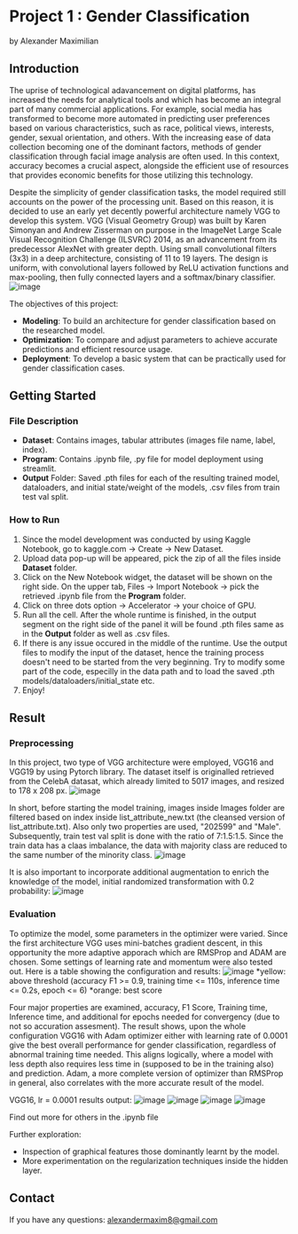 # Project 1 : Gender Classification
by Alexander Maximilian


## Introduction
The uprise of technological adavancement on digital platforms, has increased the needs for analytical tools and which has become an integral part of many commercial applications. 
For example, social media has transformed to become more automated in predicting user preferences based on various characteristics, such as race, political views, interests, gender, sexual orientation, and others.
With the increasing ease of data collection becoming one of the dominant factors, methods of gender classification through facial image analysis are often used.
In this context, accuracy becomes a crucial aspect, alongside the efficient use of resources that provides economic benefits for those utilizing this technology. 

Despite the simplicity of gender classification tasks, the model required still accounts on the power of the processing unit. Based on this reason, it is decided to use an early yet decently powerful architecture namely VGG to develop this system. VGG (Visual Geometry Group) was built by Karen Simonyan and Andrew Zisserman on purpose in the ImageNet Large Scale Visual Recognition Challenge (ILSVRC) 2014, as an advancement from its predecessor AlexNet with greater depth. Using small convolutional filters (3x3) in a deep architecture, consisting of 11 to 19 layers. The design is uniform, with convolutional layers followed by ReLU activation functions and max-pooling, then fully connected layers and a softmax/binary classifier.
![image](https://machinelearningknowledge.ai/wp-content/uploads/2020/08/Keras-Implementation-of-VGG16-Architecture-2.jpg)

The objectives of this project:
- **Modeling**: To build an architecture for gender classification based on the researched model.
- **Optimization**: To compare and adjust parameters to achieve accurate predictions and efficient resource usage.
- **Deployment**: To develop a basic system that can be practically used for gender classification cases.

## Getting Started
### File Description
- **Dataset**: Contains images, tabular attributes (images file name, label, index).
- **Program**: Contains .ipynb file, .py file for model deployment using streamlit.
- **Output** Folder: Saved .pth files for each of the resulting trained model, dataloaders, and initial state/weight of the models, .csv files from train test val split.

### How to Run
1. Since the model development was conducted by using Kaggle Notebook, go to kaggle.com -> Create -> New Dataset.
2. Upload data pop-up will be appeared, pick the zip of all the files inside **Dataset** folder.
3. Click on the New Notebook widget, the dataset will be shown on the right side. On the upper tab, Files -> Import Notebook -> pick the retrieved .ipynb file from the **Program** folder.
4. Click on three dots option -> Accelerator -> your choice of GPU.
5. Run all the cell. After the whole runtime is finished, in the output segment on the right side of the panel it will be found .pth files same as in the **Output** folder as well as .csv files.
6. If there is any issue occured in the middle of the runtime. Use the output files to modify the input of the dataset, hence the training process doesn't need to be started from the very beginning. Try to modify some part of the code, especilly in the data path and to load the saved .pth models/dataloaders/initial_state etc.
7. Enjoy!

## Result
### Preprocessing
In this project, two type of VGG architecture were employed, VGG16 and VGG19 by using Pytorch library. The dataset itself is originalled retrieved from the CelebA datasat, which already limited to 5017 images, and resized to 178 x 208 px.
![image](https://github.com/alexandermaxim8/VGG-Gender-Classifier/assets/143409662/01bb0055-c52d-4e06-882f-5a1ac5096880)

In short, before starting the model training, images inside Images folder are filtered based on index inside list_attribute_new.txt (the cleansed version of list_attribute.txt). Also only two properties are used, "202599" and "Male". Subsequently, train test val split is done with the ratio of 7:1.5:1.5. Since the train data has a claas imbalance, the data with majority class are reduced to the same number of the minority class. 
![image](https://github.com/alexandermaxim8/VGG-Gender-Classifier/assets/143409662/5154bc20-60e5-44d8-a32f-c2f73c0c160c)

It is also important to incorporate additional augmentation to enrich the knowledge of the model, initial randomized transformation with 0.2 probability:
![image](https://github.com/alexandermaxim8/VGG-Gender-Classifier/assets/143409662/4cc30967-51c0-403c-a686-77872573c0d0)

### Evaluation
To optimize the model, some parameters in the optimizer were varied. Since the first architecture VGG uses mini-batches gradient descent, in this opportunity the more adaptive apporach which are RMSProp and ADAM are chosen. Some settings of learning rate and momentum were also tested out. Here is a table showing the configuration and results:
![image](https://github.com/alexandermaxim8/VGG-Gender-Classifier/assets/143409662/53c6ff6f-041b-4fd1-a119-87e625193874)
*yellow: above threshold (accuracy F1 >= 0.9, training time <= 110s, inference time <= 0.2s, epoch <= 6)
*orange: best score

Four major properties are examined, accuracy, F1 Score, Training time, Inference time, and additional for epochs needed for convergency (due to not so accuration assesment).
The result shows, upon the whole configuration VGG16 with Adam optimizer either with learning rate of 0.0001 give the best overall performance for gender classification, regardless of abnormal training time needed. This aligns logically, where a model with less depth also requires less time in (supposed to be in the training also) and prediction. Adam, a more complete version of optimizer than RMSProp in general, also correlates with the more accurate result of the model.

VGG16, lr = 0.0001 results output:
![image](https://github.com/alexandermaxim8/VGG-Gender-Classifier/assets/143409662/6cb0613c-9957-4b71-9bc9-dc68405071b3)
![image](https://github.com/alexandermaxim8/VGG-Gender-Classifier/assets/143409662/edc59b41-bffc-48e5-a1d9-c9a69bf58c60)
![image](https://github.com/alexandermaxim8/VGG-Gender-Classifier/assets/143409662/c482b852-5974-421e-8bb7-cda701aa6bd4)
![image](https://github.com/alexandermaxim8/VGG-Gender-Classifier/assets/143409662/341f8b5f-37db-40d7-a446-f5596c8d034e)

Find out more for others in the .ipynb file

Further exploration:
- Inspection of graphical features those dominantly learnt by the model.
- More experimentation on the regularization techniques inside the hidden layer.

## Contact
If you have any questions:
alexandermaxim8@gmail.com


